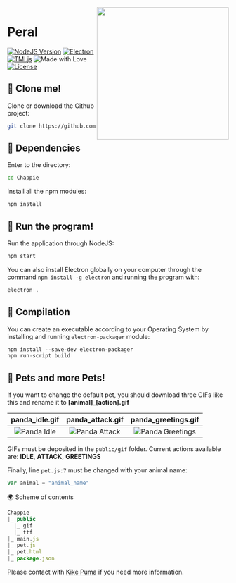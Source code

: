 <img src="https://cdn.rawgit.com/CosasDePuma/Chappie/563772d7/.img/icon.png" align="right" width="300">

# Peral
[![NodeJS Version](https://img.shields.io/badge/nodejs-8.9.4-yellowgreen.svg?style=flat)](https://nodejs.org/es/download/package-manager/) [![Electron](https://img.shields.io/badge/electron-1.8.4-7991de.svg?style=flat)](https://electronjs.org/) [![TMI.js](https://img.shields.io/badge/tmi.js-1.2.1-7454af.svg?style=flat)](https://electronjs.org/) ![Made with Love](https://img.shields.io/badge/made%20with-<3-red.svg?style=flat) [![License](https://img.shields.io/github/license/CosasDePuma/Peral.svg)](https://github.com/CosasDePuma/Peral/blob/master/LICENSE)

:vhs: Clone me!
----
Clone or download the Github project:
```bash
git clone https://github.com/cosasdepuma/chappie.git Chappie
```

:electric_plug: Dependencies
----
Enter to the directory:
```sh
cd Chappie
```

Install all the npm modules:
```js
npm install
```

:see_no_evil: Run the program!
----
Run the application through NodeJS:
```sh
npm start
```

You can also install Electron globally on your computer through the command `npm install -g electron` and running the program with:
```js
electron .
```

:hammer: Compilation
----
You can create an executable according to your Operating System by installing and running `electron-packager` module:

```js
npm install --save-dev electron-packager
npm run-script build
```

:hamster: Pets and more Pets!
----
If you want to change the default pet, you should download three GIFs like this and rename it to **[animal]_[action].gif**

| panda_idle.gif | panda_attack.gif | panda_greetings.gif |
|:--:|:--:|:--:|
| ![Panda Idle](https://cdn.rawgit.com/CosasDePuma/Chappie/821bea83/public/gif/panda_idle.gif) | ![Panda Attack](https://cdn.rawgit.com/CosasDePuma/Chappie/821bea83/public/gif/panda_attack.gif) | ![Panda Greetings](https://cdn.rawgit.com/CosasDePuma/Chappie/821bea83/public/gif/panda_greetings.gif) |

GIFs must be deposited in the `public/gif` folder.
Current actions available are: **IDLE**, **ATTACK**, **GREETINGS**

Finally, line `pet.js:7` must be changed with your animal name:
```js
var animal = "animal_name"
```

:earth_africa: Scheme of contents

```js
Chappie
|_ public
  |_ gif
  |_ ttf
|_ main.js
|_ pet.js
|_ pet.html
|_ package.json
```

Please contact with [Kike Puma](https://linkedin.com/in/kikepuma) if you need more information.
